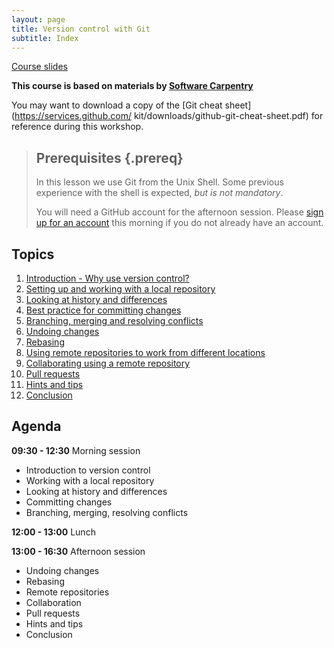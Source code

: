 ```yaml
---
layout: page
title: Version control with Git  
subtitle: Index
---
```


[Course slides](slides.html)

**This course is based on materials by [Software Carpentry](http://www.software-carpentry.org)**

You may want to download a copy of the [Git cheat sheet](https://services.github.com/
kit/downloads/github-git-cheat-sheet.pdf) for reference during this workshop.

> ## Prerequisites {.prereq}
>
> In this lesson we use Git from the Unix Shell.
> Some previous experience with the shell is expected,
> *but is not mandatory*.
>
> You will need a GitHub account for the afternoon session.
> Please [sign up for an account](https://github.com/) this 
> morning if you do not already have an account.

## Topics
01. [Introduction - Why use version control?](01-introduction.html) 
02. [Setting up and working with a local repository](02-local.html)
03. [Looking at history and differences](03-history.html)
04. [Best practice for committing changes](04-commit-advice.html)
05. [Branching, merging and resolving conflicts](05-branching.html)
06. [Undoing changes](06-undoing.html)
07. [Rebasing](07-rebasing.html)
08. [Using remote repositories to work from different locations](08-remote.html)
09. [Collaborating using a remote repository](09-remote-collaboration.html)
10. [Pull requests](10-pull-requests.html)
11. [Hints and tips](11-hints-and-tips.html)
12. [Conclusion](12-conclusion.html)

## Agenda
**09:30 - 12:30** Morning session

- Introduction to version control
- Working with a local repository
- Looking at history and differences
- Committing changes
- Branching, merging, resolving conflicts

**12:00 - 13:00** Lunch

**13:00 - 16:30** Afternoon session

- Undoing changes
- Rebasing
- Remote repositories
- Collaboration
- Pull requests
- Hints and tips
- Conclusion
